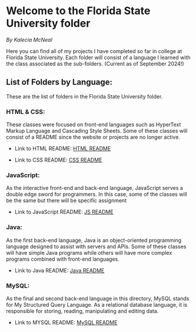 # Welcome to the Florida State University folder 
<em>By Kalecia McNeal</em>

Here you can find all of my projects I have completed so far in college at Florida State University. Each folder will consist of a language I learned with the class associated as the sub-folders. (Current as of September 2024!)


## List of Folders by Language: 
These are the list of folders in the Florida State University folder. 

### HTML & CSS:
These classes were focused on front-end languages such as HyperText Markup Language and Cascading Style Sheets. Some of these classes will consist of a README since the website or projects are no longer active. 

- Link to HTML README: [HTML README](HTML/README.md "My HTML README file")

- Link to CSS README: [CSS README](CSS/README.md "My CSS README file")

### JavaScript: 
As the interactive front-end and back-end language, JavaScript serves a double edge sword for programmers. In this case, some of the classes will be the same but there will be specific assignment

- Link to JavaScript README: [JS README](JS/README.md "My JavaScript README file")

### Java: 
As the first back-end language, Java is an object-oriented programming language designed to assist with servers and APIs. Some of these classes will have simple Java programs while others will have more complex programs combined with front-end languages. 

- Link to Java README: [Java README](Java/README.md "My Java README file")

### MySQL: 
As the final and second back-end language in this directory, MySQL stands for My Structured Query Language. As a relational database language, it is responsible for storing, reading, manipulating and editing data. 

- Link to MYSQL README: [MySQL README](MySQL/README.md "My MySQL README file")